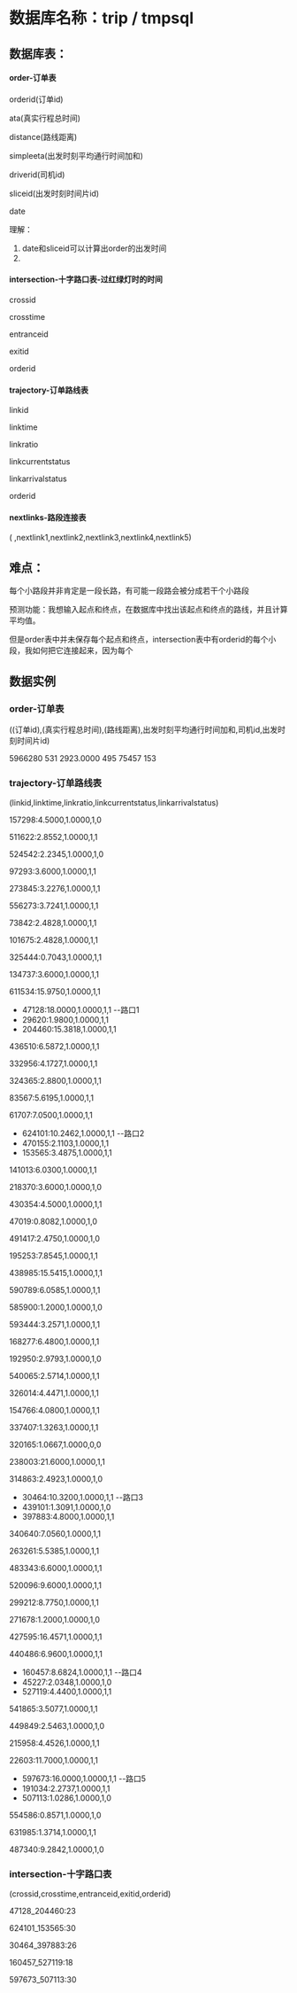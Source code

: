 # 数据库名称：trip / tmpsql

## 数据库表：

#### order-订单表

orderid(订单id)

ata(真实行程总时间)

distance(路线距离)

simpleeta(出发时刻平均通行时间加和)

driverid(司机id)

sliceid(出发时刻时间片id)

date

理解：

1. date和sliceid可以计算出order的出发时间
2. 

#### intersection-十字路口表-过红绿灯时的时间

crossid

crosstime

entranceid

exitid

orderid

#### trajectory-订单路线表

linkid

linktime

linkratio

linkcurrentstatus

linkarrivalstatus

orderid

#### nextlinks-路段连接表

(  ,nextlink1,nextlink2,nextlink3,nextlink4,nextlink5)

## 难点：

每个小路段并非肯定是一段长路，有可能一段路会被分成若干个小路段

预测功能：我想输入起点和终点，在数据库中找出该起点和终点的路线，并且计算平均值。

但是order表中并未保存每个起点和终点，intersection表中有orderid的每个小段，我如何把它连接起来，因为每个

## 数据实例

### order-订单表

((订单id),(真实行程总时间),(路线距离),出发时刻平均通行时间加和,司机id,出发时刻时间片id)

5966280 531 2923.0000 495 75457 153

### trajectory-订单路线表

(linkid,linktime,linkratio,linkcurrentstatus,linkarrivalstatus)

157298:4.5000,1.0000,1,0

511622:2.8552,1.0000,1,1

524542:2.2345,1.0000,1,0

97293:3.6000,1.0000,1,1

273845:3.2276,1.0000,1,1

556273:3.7241,1.0000,1,1

73842:2.4828,1.0000,1,1

101675:2.4828,1.0000,1,1

325444:0.7043,1.0000,1,1

134737:3.6000,1.0000,1,1

611534:15.9750,1.0000,1,1

* 47128:18.0000,1.0000,1,1 --路口1
* 29620:1.9800,1.0000,1,1
* 204460:15.3818,1.0000,1,1

436510:6.5872,1.0000,1,1

332956:4.1727,1.0000,1,1

324365:2.8800,1.0000,1,1

83567:5.6195,1.0000,1,1

61707:7.0500,1.0000,1,1

* 624101:10.2462,1.0000,1,1 --路口2
* 470155:2.1103,1.0000,1,1
* 153565:3.4875,1.0000,1,1

141013:6.0300,1.0000,1,1

218370:3.6000,1.0000,1,0

430354:4.5000,1.0000,1,1

47019:0.8082,1.0000,1,0

491417:2.4750,1.0000,1,0

195253:7.8545,1.0000,1,1

438985:15.5415,1.0000,1,1

590789:6.0585,1.0000,1,1

585900:1.2000,1.0000,1,0

593444:3.2571,1.0000,1,1

168277:6.4800,1.0000,1,1

192950:2.9793,1.0000,1,0

540065:2.5714,1.0000,1,1

326014:4.4471,1.0000,1,1

154766:4.0800,1.0000,1,1

337407:1.3263,1.0000,1,1

320165:1.0667,1.0000,0,0

238003:21.6000,1.0000,1,1

314863:2.4923,1.0000,1,0

* 30464:10.3200,1.0000,1,1 --路口3
* 439101:1.3091,1.0000,1,0
* 397883:4.8000,1.0000,1,1

340640:7.0560,1.0000,1,1

263261:5.5385,1.0000,1,1

483343:6.6000,1.0000,1,1

520096:9.6000,1.0000,1,1

299212:8.7750,1.0000,1,1

271678:1.2000,1.0000,1,0

427595:16.4571,1.0000,1,1

440486:6.9600,1.0000,1,1

* 160457:8.6824,1.0000,1,1 --路口4
* 45227:2.0348,1.0000,1,0
* 527119:4.4400,1.0000,1,1

541865:3.5077,1.0000,1,1

449849:2.5463,1.0000,1,0

215958:4.4526,1.0000,1,1

22603:11.7000,1.0000,1,1

* 597673:16.0000,1.0000,1,1 --路口5
* 191034:2.2737,1.0000,1,1
* 507113:1.0286,1.0000,1,0

554586:0.8571,1.0000,1,0

631985:1.3714,1.0000,1,1

487340:9.2842,1.0000,1,0

### intersection-十字路口表

(crossid,crosstime,entranceid,exitid,orderid)

47128_204460:23

624101_153565:30

30464_397883:26

160457_527119:18

597673_507113:30
